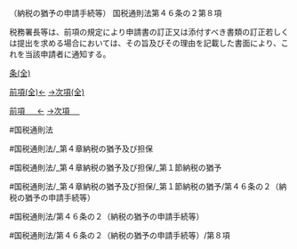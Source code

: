 （納税の猶予の申請手続等）
国税通則法第４６条の２第８項

税務署長等は、前項の規定により申請書の訂正又は添付すべき書類の訂正若しくは提出を求める場合においては、その旨及びその理由を記載した書面により、これを当該申請者に通知する。

[条(全)](国税通則法＿＿＿＿＿第４６条の２_.md)

[前項(全)←](国税通則法＿＿＿＿＿第４６条の２第７項_.md)    [→次項(全)](国税通則法＿＿＿＿＿第４６条の２第９項_.md)

[前項 　 ←](国税通則法＿＿＿＿＿第４６条の２第７項.md)    [→次項 　 ](国税通則法＿＿＿＿＿第４６条の２第９項.md)



#国税通則法

#国税通則法/_第４章納税の猶予及び担保

#国税通則法/_第４章納税の猶予及び担保/_第１節納税の猶予

#国税通則法/_第４章納税の猶予及び担保/_第１節納税の猶予/第４６条の２（納税の猶予の申請手続等）

#国税通則法/第４６条の２（納税の猶予の申請手続等）

#国税通則法/第４６条の２（納税の猶予の申請手続等）/第８項


